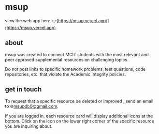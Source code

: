 # msup

view the web app here 👉[https://msup.vercel.app/](https://msup.vercel.app)

## about
msup was created to connect MCIT students with the most relevant and  peer approved supplemental resources on challenging topics.

Do not post links to specific homework problems, test questions, code repositories, etc. that violate the Academic Integrity policies.

## get in touch
To request that a specific resource be  deleted or  improved , send an email to 🌐msupdb0@gmail.com.

If you are logged in, each resource card will display additional icons at the bottom. Click on the  icon on the lower right corner of the specific resource you are inquiring about.


